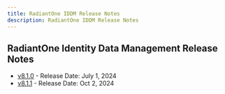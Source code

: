 ```yaml
---
title: RadiantOne IDDM Release Notes
description: RadiantOne IDDM Release Notes
---
```


## RadiantOne Identity Data Management Release Notes

- [v8.1.0](../../maintenance/release-notes/iddm-8-1-0) - Release Date: July 1, 2024
- [v8.1.1](../../maintenance/release-notes/iddm-8-1-1) - Release Date: Oct 2, 2024
